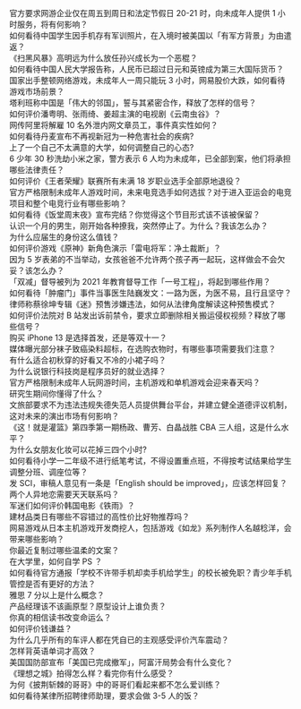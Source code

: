 官方要求网游企业仅在周五到周日和法定节假日 20-21 时，向未成年人提供 1 小时服务，将有何影响？  
如何看待中国学生因手机存有军训照片，在入境时被美国以「有军方背景」为由遣返？  
《扫黑风暴》高明远为什么放任孙兴成长为一个恶棍？  
如何看待中国人民大学报告称，人民币已超过日元和英镑成为第三大国际货币？  
国家出手整顿网络游戏，未成年人一周只能玩 3 小时，网易股价大跌，如何看待游戏市场前景？  
塔利班称中国是「伟大的邻国」，誓与其紧密合作，释放了怎样的信号？  
如何评价潘粤明、张雨绮、姜超主演的电视剧《云南虫谷》？  
网传阿里将解雇 10 名外泄内网文章员工，事件真实性如何？  
如何看待丹麦宣布不再视新冠为一种危害社会的疾病?  
上了一个自己不太满意的大学，如何调整自己的心态?  
6 少年 30 秒洗劫小米之家，警方表示 6 人均为未成年，已全部到案，他们将承担哪些法律责任？  
如何评价《王者荣耀》联赛所有未满 18 岁职业选手全部原地退役？  
官方严格限制未成年人游戏时间，未来电竞选手如何选拔？对于进入亚运会的电竞项目和整个电竞行业有哪些影响？  
如何看待《饭堂周末夜》宣布完结？你觉得这个节目形式该不该被保留？  
认识一个月的男生，刚开始各种撩我，突然停止了。为什么？我该怎么办？  
为什么应届生的身份这么值钱？  
如何评价游戏《原神》新角色演示「雷电将军：净土裁断」？  
因为 5 岁表弟的不当举动，女孩爸爸不允许两个孩子再一起玩，这样做会不会欠妥？该怎么办？  
「双减」督导被列为 2021 年教育督导工作「一号工程」，将起到哪些作用？  
如何看待「肿瘤门」事件当事医生陆巍发文：一路为医，为医不易，且行且坚守？  
律师称蔡徐坤专辑《迷》预售涉嫌违法，如何从法律角度解读这种预售模式？  
如何评价法院对 B 站发出诉前禁令，要求立即删除相关搬运侵权视频？释放了哪些信号？  
购买 iPhone 13 是选择首发，还是等双十一？  
媒体曝光部分袜子致癌染料超标，在选购衣物时，有哪些事项需要我们注意？  
有什么适合初秋穿的好看又不冷的小裙子吗？  
为什么说银行科技岗是程序员好的就业选择？  
官方严格限制未成年人玩网游时间，主机游戏和单机游戏会迎来春天吗？  
研究生期间你懂得了什么？  
文旅部要求不为违法违规失德失范人员提供舞台平台，并建立健全道德评议机制，这对未来的演出市场有何影响？  
《这！就是灌篮》第四季第一期杨政、曹芳、白晶战胜 CBA 三人组，这是什么水平？  
为什么女朋友化妆可以花掉三四个小时?  
如何看待小学一二年级不进行纸笔考试，不得设置重点班，不得按考试结果给学生调整分班、调座位等？  
发 SCI，审稿人意见有一条是「English should be improved」，应该怎样回复？  
两个人异地恋需要天天联系吗？  
军迷们如何评价韩国电影《铁雨》？  
建材品类日有哪些不容错过的高性价比好物推荐吗？  
网易游戏从日本主机游戏开发商挖人，包括游戏《如龙》系列制作人名越稔洋，会带来哪些影响？  
你最近复制过哪些温柔的文案？  
在大学里，如何自学 PS ？  
如何看待官方通报「学校不许带手机却卖手机给学生」的校长被免职？青少年手机管控是否有更好的方法？  
雅思 7 分以上是什么概念？  
产品经理该不该画原型？原型设计上谁负责？  
你真的相信读书改变命运么？  
如何评价钱谦益？  
为什么几乎所有的车评人都在凭自已的主观感受评价汽车震动？  
怎样背英语单词才高效？  
美国国防部宣布「美国已完成撤军」，阿富汗局势会有什么变化？  
《理想之城》拍得怎么样？看完你有什么感受？  
为何《披荆斩棘的哥哥》中的哥哥们看起来都不怎么爱训练？  
如何看待某律所招聘律师助理，要求会做 3-5 人的饭？  
